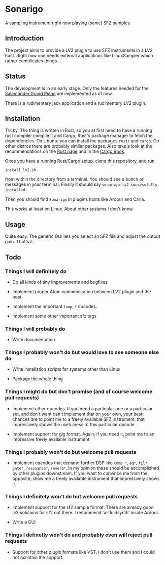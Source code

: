 # Sonarigo

A sampling instrument right now playing (some) SFZ samples.


## Introduction

The project aims to provide a LV2 plugin to use SFZ instruments in a LV2
host. Right now one needs external applications like LinuxSampler which rather
complicates things.


## Status

The development is in an early stage. Only the features needed for the
[Salamander Grand Piano](https://sfzinstruments.github.io/pianos/salamander)
are implemented as of now.

There is a rudimentary jack application and a rudimentary LV2 plugin.


## Installation

Tricky. The thing is written in Rust, so you at first need to have a running
rust compiler compile it and Cargo, Rust's package manager to fetch the
dependencies. On Ubuntu you can install the packages `rustc` and `cargo`. On
other distros there are probably similar packages. Also take a look at the
recommendations on the [Rust page](https://www.rust-lang.org/tools/install) and
in the [Cargo Book](https://doc.rust-lang.org/cargo/getting-started/installation.html).

Once you have a running Rust/Cargo setup, clone this repository, and run
```
install_lv2.sh
```
from within the directory from a terminal. You should see a bunch of messages
in your terminal. Finally it should say `sonarigo.lv2 successfully installed`.

Then you should find `Sonarigo` in plugins hosts like Ardour and Carla.

This works at least on Linux. About other systems I don't know.

## Usage

Quite easy. The generic GUI lets you select an SFZ file and adjust the output
gain. That's it.



## Todo

### Things I will definitely do

* Do all kinds of tiny improvements and bugfixes

* Implement proper Atom communication between LV2 plugin and the host

* Implement the important `loop_*` opcodes.

* Implement some other important sfz tags


### Things I will probably do

* Write documentation


### Things I probably won't do but would love to see someone else do

* Write installation scripts for systems other than Linux.

* Package the whole thing

### Things I might do but don't promise (and of course welcome pull requests)

* Implement other opcodes. If you need a particular one or a particular set,
  and don't want can't implement that on your own, your best chances are to
  point me to a freely available SFZ instrument, that impressively shows the
  usefulness of this particular opcode.

* Implement support for gig format. Again, if you need it, point me to an
  impressive freely available instrument.


### Things I probably won't do but welcome pull requests

* Implement opcodes that demand further DSP like `comp_*`, `eq*`, `fil*`,
  `gate*`, `resonance*`, `reverb*`. In my opinion these should be accomplished
  by other plugins downstream. If you want to convince me from the opposite,
  show me a freely available instrument that impressively shows it.



### Things I definitely won't do but welcome pull requests

* Implement support for the sf2 sample format. There are already good lv2
  solutions for sf2 out there. I recommend 'a-fluidsynth' inside Ardour.

* Write a GUI


### Things I definetly won't do and probably even will reject pull requests

* Support for other plugin formats like VST. I don't use them and I could not
  maintain the support.
